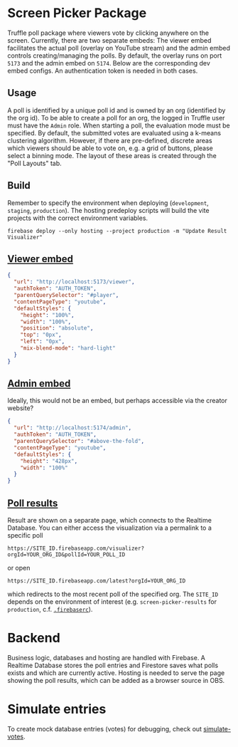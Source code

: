 # Screen Picker Package

Truffle poll package where viewers vote by clicking anywhere on the screen. Currently, there are two separate embeds: The viewer embed facilitates the actual poll (overlay on YouTube stream) and the admin embed controls creating/managing the polls. By default, the overlay runs on port `5173` and the admin embed on `5174`. Below are the corresponding dev embed configs. An authentication token is needed in both cases.

## Usage

A poll is identified by a unique poll id and is owned by an org (identified by the org id). To be able to create a poll for an org, the logged in Truffle user must have the `Admin` role. When starting a poll, the evaluation mode must be specified. By default, the submitted votes are evaluated using a k-means clustering algorithm. However, if there are pre-defined, discrete areas which viewers should be able to vote on, e.g. a grid of buttons, please select a binning mode. The layout of these areas is created through the "Poll Layouts" tab.

## Build

Remember to specify the environment when deploying (`development`, `staging`, `production`). The hosting predeploy scripts will build the vite projects with the correct environment variables.

    firebase deploy --only hosting --project production -m "Update Result Visualizer"

## [Viewer embed](viewer-embed)

```json
{
  "url": "http://localhost:5173/viewer",
  "authToken": "AUTH_TOKEN",
  "parentQuerySelector": "#player",
  "contentPageType": "youtube",
  "defaultStyles": {
    "height": "100%",
    "width": "100%",
    "position": "absolute",
    "top": "0px",
    "left": "0px",
    "mix-blend-mode": "hard-light"
  }
}
```

## [Admin embed](admin-embed)

Ideally, this would not be an embed, but perhaps accessible via the creator website?

```json
{
  "url": "http://localhost:5174/admin",
  "authToken": "AUTH_TOKEN",
  "parentQuerySelector": "#above-the-fold",
  "contentPageType": "youtube",
  "defaultStyles": {
    "height": "428px",
    "width": "100%"
  }
}
```

## [Poll results](results-visualizer)

Result are shown on a separate page, which connects to the Realtime Database. You can either access the visualization via a permalink to a specific poll

    https://SITE_ID.firebaseapp.com/visualizer?orgId=YOUR_ORG_ID&pollId=YOUR_POLL_ID

or open

    https://SITE_ID.firebaseapp.com/latest?orgId=YOUR_ORG_ID

which redirects to the most recent poll of the specified org. The `SITE_ID` depends on the environment of interest (e.g. `screen-picker-results` for `production`, c.f. [`.firebaserc`](.firebaserc)).

# Backend

Business logic, databases and hosting are handled with Firebase. A Realtime Database stores the poll entries and Firestore saves what polls exists and which are currently active. Hosting is needed to serve the page showing the poll results, which can be added as a browser source in OBS.

# Simulate entries

To create mock database entries (votes) for debugging, check out [simulate-votes](simulate-votes).
